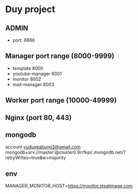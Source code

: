 # Duy project

## ADMIN
- port: 6666

## Manager port range (8000-9999)
- template 8000
- youtube-manager 8001
- monitor 8002
- mail-manager 8003
## Worker port range (10000-49999)


## Nginx (port 80, 443)


## mongodb

account vuduyeabung3@gmail.com
mongodb+srv://master:<password>@cluster0.9rrfkpc.mongodb.net/?retryWrites=true&w=majority

## env
MANAGER_MONITOR_HOST=https://monitor.stealimage.com
